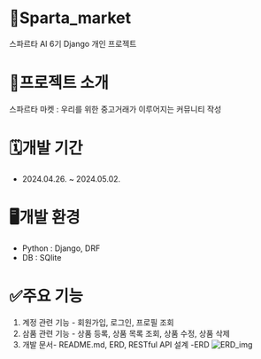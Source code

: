 # 🏪Sparta_market
스파르타 AI 6기 Django 개인 프로젝트

# 📝프로젝트 소개
스파르타 마켓 : 우리를 위한 중고거래가 이루어지는 커뮤니티 작성

# 🗓️개발 기간
- 2024.04.26. ~ 2024.05.02.

# 🖥️개발 환경
- Python : Django, DRF
- DB : SQlite


# ✅주요 기능
1. 계정 관련 기능 - 회원가입, 로그인, 프로필 조회
2. 삼품 관련 기능 - 상품 등록, 상품 목록 조회, 상품 수정, 상품 삭제
3. 개발 문서- README.md, ERD, RESTful API 설계
   -ERD
   ![ERD_img](https://viewer.diagrams.net/?tags=%7B%7D&edit=_blank&layers=1&nav=1&title=Spartamarket_DRF.drawio#R7Zxfc9o4EMA%2FDTN3D%2Bn4P%2FCIIWl7zd3kkrTpPWUUWxg1wqKyCNBPf5ItY4MMxWkwbqJMZrDWtmzv%2FrQr7wo69nC6fE%2FBbPI3CSHuWEa47NijjmWZluHyDyFZZRKn62WCiKJQHlQIbtAPKIWGlM5RCJONAxkhmKHZpjAgcQwDtiEDlJLF5mFjgjevOgMRVAQ3AcCq9A6FbJJJe1a3kH%2BAKJrkVza9frbnAQSPESXzWF6vY9nj9C%2FbPQV5X%2FJBkwkIyaIkss879pASwrKt6XIIsdBtrra7j6s7fPnovf%2Fr3%2BQ7%2BOx%2Fuv3ny1nW2UWdU9ZPSGHMnt117C8GX%2F178uQGt8O76Fvijvpnjny2J4DnUp9XIEkWhIbyodkqVzSDS351H2AUxVyC4Vg0nyBliFtjIMWMzLg0mYEAxdFleszIKSTX0hJCRPi5Y5yqdILCEPLTfUoYYOAhvabB2zOCYpYS4vr8n9%2Fu0Hjndlx%2BQ0PeNos2%2FxeHUzYkccIoQKmuIEjYAiYs7ZqbGoay47U1RWPCplhuYvAAsb9GY0gwoXxXTGJ%2BS%2F6YxCwXcV4cz%2Bmn15Va5LqAyy0sf2I0c00SH6GQTCGjK36e7MU1pIHk4LR6crQuCtRNTx4zKWFuyUEM5OiK1l0XiPANSUkdYkyFmM8JpDGYQk1MG4lx%2B6cmxlKIuUA0YfeamZYyY5vmqZmxFWY%2Bjl4dK%2B2mwLLtU1PgKBRcAu042ouMbXdPjYyrIHM%2BBQhrXNqIi3dyD%2BMpuPiIssl9CJh2Ma1kpnfq%2BazXq3wDUmjh%2Bp2JTWlMP2GAMpk%2FsYWiA65KbiQoVGmmbYzBLEGF7YMJwuElWJE5yzvKWz8zE8K4ZCbfGvYHfnoTlDzC0p5urzcY2CcwrNPdmm7khi4btldlWNc4lmX7imX3W%2FVajB9%2FQij6IWyZj6CypdP2Ak0xiOEHCMItkU%2FSvJsQpX4jG4GZ0xCbD4QxMpUNKpVgVMISUjK7BTSC%2BSFlBiQWjU1ej8TZngGpgpZ7jAO5so%2BFVVdNsnUsD7MsJsQbfHnf5yKfKMwrNDTgO2n0AP4QluqkQ6T88WeqN0Oo9GwMpgivslOmJCYi3MDS%2FiTlUew1ZstMLuLZmYxmg%2FQ2OLelXQsKZtmemGTbfnGHfCsSn1ef8ofhysmeJ9uxc%2BhwgzIE8DUMGIij1DfK8CO84GKCGLzJbn4krypzx6WoWBU5K3ivN6bS0QHp%2BRPMBonZLsz71ZiXuLZrYi07KyxRuzeAmUj%2BMe7IuHYSZays7%2FMXho%2BacdRoNYPWcrcHdV8UtYO6a4I1NVepZwC%2F%2FQzAO3AGsH6PePkpgJrP1D7sZRnIhm7t8LjX5vXjo9JdE05LTZNquJqBq2aA%2FAXYDuuvCdrUDKsOkb99iFyvcjndW7KaitVe7IW9mPtG3yC7Gq0TofX23iDV6oDIkFVXkkpk5UWlAAord9Sy0pSTlOJYxeBmZaddFRwl0V8Bg201GGl6aqT5wtW%2Fr%2BRXYagd1b%2Ff1kyuYW2YycmdZMlMleWY3pHMZJqqnT5OxWrgHUbSddkGcTHtrVHdd96dem2qaaqB%2FhYxrIlpJTFerwXEqOFaL05tNTa22T8Ym%2B7RsFFXCuj1qU37D8c6vf%2FI0yYlELg2mXjO10bDq3AejtcCZtSC9hVFgQ43rSSm2wYvYynEDIKAa4vd8xM1Ni3Ept%2BCya2tVp3feC7KVL7jUjWZbDQbZVoVVqIknAfqFEIvKa5nXVPNNFYvKc7n80ewbo3ivC6XtqaeIUdlexcVm1ZVHV6vKtaFu7qgO9Wgv%2FaisGnpBQcng%2BvNlYVNq8YaBD0PaBHB%2B%2BcBBy8tto43w1RLGNqPvTQF3WcFyb1Wf8bi4u3uGnFcNb4UqfF6WbzqLi9%2BPm6H9dcEb%2FnD6kD5qgKlWfW9%2FWbfmG217nKhpkO1L%2Fs1DjL7vcH3yTxrrANl83C9vfdJ21XggmEEb2STx4wJiUgM8Hkh3SrNFMdckhQSYexvkLGVDJtgzsgmmXCJ2NfS9n%2BiKx6rstZoKXtOG3lI5SalK3HSmfHOMPq5JDvV8OxcUJydtjZOv4IUcZWldY16VaUQjsE8y4ruBDXTpFDfThz3%2FTBrQuY0gIfMaVg%2BM9h15K5v6VCIAUNPm%2Fd3hAippsRuhKsCU0AfIbsfXV8o1Mny4aZ2K0pGUlSCSZhJkmY5eVt2LPbvrDpuVbbbVWLM5zT5MmrVJTlGhQ9x6k97eLP49eHMsRQ%2F8Wyf%2Fw8%3D)
